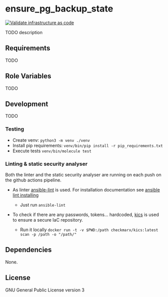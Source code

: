 # ensure_pg_backup_state

[![Validate infrastructure as code](https://github.com/garliclabs/ensure_pg_backup_state/actions/workflows/validation.yml/badge.svg)](https://github.com/garliclabs/ensure_pg_backup_state/actions/workflows/validation.yml)

TODO description

## Requirements

TODO

## Role Variables

TODO

## Development

TODO

### Testing

* Create venv: `python3 -m venv ./venv`
* Install pip requirements: `venv/bin/pip install -r pip_requirements.txt`
* Execute tests `venv/bin/molecule test`

### Linting & static security analyser

Both the linter and the static security analyser are running on each push on the github actions pipeline.  

* As linter [ansible-lint](https://ansible.readthedocs.io/projects/lint/) is used. For installation documentation see [ansible lint installing](https://ansible.readthedocs.io/projects/lint/)
  * Just run `ansible-lint`

* To check if there are any passwords, tokens... hardcoded, [kics](https://kics.io/index.html) is used to ensure a secure IaC repository.  
  * Run it locally `docker run -t -v $PWD:/path checkmarx/kics:latest scan -p /path -o "/path/"`

## Dependencies

None.

## License

GNU General Public License version 3
